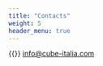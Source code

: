 ```yaml
---
title: "Contacts"
weight: 5
header_menu: true
---
```


<!--
{{<icon class="fa fa-envelope">}}&nbsp;[mail@janedoe.com](mailto:your-email@your-domain.com)

{{<icon class="fa fa-phone">}}&nbsp;[+49 1111 555555](tel:+491111555555)
-->

{{<icon class="fa fa-envelope">}}&nbsp;[info@cube-italia.com](mailto:info@cube-italia.com)